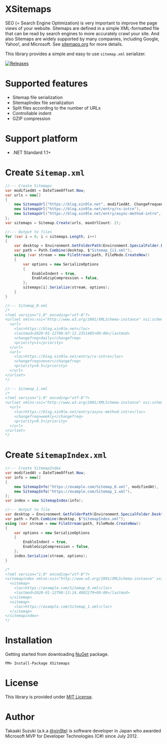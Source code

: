 # XSitemaps

SEO (= Search Engine Optimization) is very important to improve the page views of your website. Sitemaps are defined in a simple XML-formatted file that can be read by search engines to more accurately crawl your site. And also Sitemaps are widely supported by many companies, including Google, Yahoo!, and Microsoft. See [sitemaps.org](https://www.sitemaps.org/) for more details.

This library provides a simple and easy to use `sitemap.xml` serializer.

[![Releases](https://img.shields.io/github/release/xin9le/XSitemaps.svg)](https://github.com/xin9le/XSitemaps/releases)



# Supported features

- Sitemap file serialization
- SitemapIndex file serialization
- Split files according to the number of URLs
- Controllable indent
- GZIP compression



# Support platform

- .NET Standard 1.1+



# Create `Sitemap.xml`

```cs
//--- Create Sitemaps
var modifiedAt = DateTimeOffset.Now;
var urls = new[]
{
    new SitemapUrl("https://blog.xin9le.net", modifiedAt, ChangeFrequency.Daily, priority: 1.0),
    new SitemapUrl("https://blog.xin9le.net/entry/rx-intro"),
    new SitemapUrl("https://blog.xin9le.net/entry/async-method-intro", frequency: ChangeFrequency.Weekly),
};
var sitemaps = Sitemap.Create(urls, maxUrlCount: 2);

//--- Output to files
for (var i = 0; i < sitemaps.Length; i++)
{
    var desktop = Environment.GetFolderPath(Environment.SpecialFolder.Desktop);
    var path = Path.Combine(desktop, $"Sitemap_{i}.xml");
    using (var stream = new FileStream(path, FileMode.CreateNew))
    {
        var options = new SerializeOptions
        {
            EnableIndent = true,
            EnableGzipCompression = false,
        };
        sitemaps[i].Serialize(stream, options);
    }
}

//--- Sitemap_0.xml
/*
<?xml version="1.0" encoding="utf-8"?>
<urlset xmlns:xsi="http://www.w3.org/2001/XMLSchema-instance" xsi:schemaLocation="http://www.sitemaps.org/schemas/sitemap/0.9 http://www.sitemaps.org/schemas/sitemap/0.9/sitemap.xsd" xmlns="http://www.sitemaps.org/schemas/sitemap/0.9">
  <url>
    <loc>https://blog.xin9le.net</loc>
    <lastmod>2020-01-12T00:07:12.2351485+09:00</lastmod>
    <changefreq>daily</changefreq>
    <priority>1</priority>
  </url>
  <url>
    <loc>https://blog.xin9le.net/entry/rx-intro</loc>
    <changefreq>never</changefreq>
    <priority>0.5</priority>
  </url>
</urlset>
*/

//--- Sitemap_1.xml
/*
<?xml version="1.0" encoding="utf-8"?>
<urlset xmlns:xsi="http://www.w3.org/2001/XMLSchema-instance" xsi:schemaLocation="http://www.sitemaps.org/schemas/sitemap/0.9 http://www.sitemaps.org/schemas/sitemap/0.9/sitemap.xsd" xmlns="http://www.sitemaps.org/schemas/sitemap/0.9">
  <url>
    <loc>https://blog.xin9le.net/entry/async-method-intro</loc>
    <changefreq>weekly</changefreq>
    <priority>0.5</priority>
  </url>
</urlset>
*/
```


# Create `SitemapIndex.xml`

```cs
//--- Create SitemapIndex
var modifiedAt = DateTimeOffset.Now;
var info = new[]
{
    new SitemapInfo("https://example.com/Sitemap_0.xml", modifiedAt),
    new SitemapInfo("https://example.com/Sitemap_1.xml"),
};
var index = new SitemapIndex(info);

//--- Output to file
var desktop = Environment.GetFolderPath(Environment.SpecialFolder.Desktop);
var path = Path.Combine(desktop, $"SitemapIndex.xml");
using (var stream = new FileStream(path, FileMode.CreateNew))
{
    var options = new SerializeOptions
    {
        EnableIndent = true,
        EnableGzipCompression = false,
    };
    index.Serialize(stream, options);
}

/*
<?xml version="1.0" encoding="utf-8"?>
<sitemapindex xmlns:xsi="http://www.w3.org/2001/XMLSchema-instance" xsi:schemaLocation="http://www.sitemaps.org/schemas/sitemap/0.9 http://www.sitemaps.org/schemas/sitemap/0.9/siteindex.xsd" xmlns="http://www.sitemaps.org/schemas/sitemap/0.9">
  <sitemap>
    <loc>https://example.com/Sitemap_0.xml</loc>
    <lastmod>2020-01-12T00:13:24.4802279+09:00</lastmod>
  </sitemap>
  <sitemap>
    <loc>https://example.com/Sitemap_1.xml</loc>
  </sitemap>
</sitemapindex>
*/
```


# Installation

Getting started from downloading [NuGet](https://www.nuget.org/packages/XSitemaps) package.

```
PM> Install-Package XSitemaps
```



# License

This library is provided under [MIT License](http://opensource.org/licenses/MIT).



# Author

Takaaki Suzuki (a.k.a [@xin9le](https://twitter.com/xin9le)) is software developer in Japan who awarded Microsoft MVP for Developer Technologies (C#) since July 2012.
